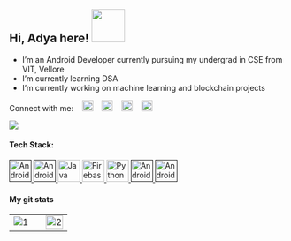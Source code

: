## Hi, Adya here!    <img width="60px" src="https://upload.wikimedia.org/wikipedia/commons/2/25/Android_robot_head.png"></img>
 
- I’m an Android Developer currently pursuing my undergrad in CSE from VIT, Vellore
- I’m currently learning DSA
- I’m currently working on machine learning and blockchain projects

Connect with me: &nbsp; &nbsp;[<img src="https://github.com/get-icon/geticon/raw/master/icons/google-gmail.svg" alt="Gmail" width="20px" height="20px">](mailto:adyaagrawal04@gmail.com)
  &nbsp; &nbsp;[<img src="https://github.com/get-icon/geticon/raw/master/icons/linkedin-icon.svg" alt="LinkedIn" width="20px" height="20px">](https://www.linkedin.com/in/adya-agrawal/)
  &nbsp; &nbsp;[<img src="https://github.com/get-icon/geticon/blob/master/icons/medium.svg" alt="Medium" width="20px" height="20px">](https://medium.com/@adya-agrawal)
  &nbsp; &nbsp;[<img src="https://github.com/get-icon/geticon/raw/master/icons/instagram-icon.svg" alt="Instagram" width="20px" height="20px">](https://www.instagram.com/adyaaart/)

![](https://komarev.com/ghpvc/?username=adyaagrawal&color=blue)

#### Tech Stack:

<a href="" title="Android">
<img src="https://github.com/get-icon/geticon/raw/master/icons/android-icon.svg" alt="Android" width="40px" height="40px">
</a>

<a href="" title="Android Studio">
<img src="https://developer.android.com/studio/images/studio-icon-preview.svg" alt="Android" width="40px" height="40px">
</a>

<a href="https://www.java.com/" title="Java">
<img src="https://github.com/get-icon/geticon/raw/master/icons/java.svg" alt="Java" width="40px" height="40px">
</a>

<a href="https://www.firebase.com/" title="Firebase">
<img src="https://github.com/get-icon/geticon/raw/master/icons/firebase.svg" alt="Firebase" width="40px" height="40px">
</a>

<a href="https://www.python.org/" title="Python">
<img src="https://github.com/get-icon/geticon/raw/master/icons/python.svg" alt="Python" width="40px" height="40px">
</a>

<a href="" title="Kotlin">
<img src="https://github.com/get-icon/geticon/raw/master/icons/kotlin.svg" alt="Android" width="40px" height="40px">
</a>

<a href="" title="Blockchain">
<img src="https://github.com/get-icon/geticon/blob/master/icons/ethereum.svg" alt="Android" width="40px" height="40px">
</a>

#### My git stats
<table>
  <tr>
    <td> <img src="https://github-readme-stats.vercel.app/api?username=adyaagrawal&show_icons=true&count_private=true" alt="1"></td>
    <td><td><img src="https://github-readme-streak-stats.herokuapp.com/?user=adyaagrawal&theme=default"  display=block width=100% height=auto alt="2" ></td></td>
   </tr> 
</table>
